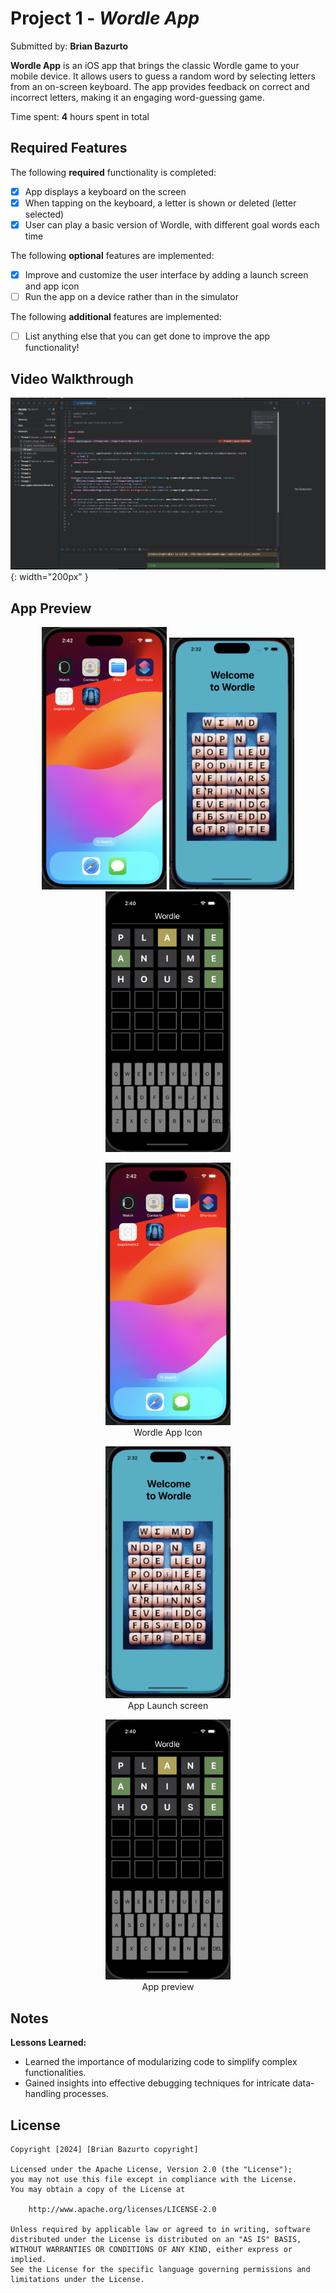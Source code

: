 # Project 1 - *Wordle App*

Submitted by: **Brian Bazurto**

**Wordle App** is an iOS app that brings the classic Wordle game to your mobile device. It allows users to guess a random word by selecting letters from an on-screen keyboard. The app provides feedback on correct and incorrect letters, making it an engaging word-guessing game.

Time spent: **4** hours spent in total

## Required Features

The following **required** functionality is completed:

- [x] App displays a keyboard on the screen
- [x] When tapping on the keyboard, a letter is shown or deleted (letter selected)
- [x] User can play a basic version of Wordle, with different goal words each time

The following **optional** features are implemented:

- [x] Improve and customize the user interface by adding a launch screen and app icon
- [ ] Run the app on a device rather than in the simulator

The following **additional** features are implemented:

- [ ] List anything else that you can get done to improve the app functionality!

## Video Walkthrough


![App GIF preview](https://github.com/ba-00001/WORDLE_IOS/blob/main/wordle_ios.gif){: width="200px" }

## App Preview

<!-- Single row of images -->
<p align="center">
  <img src="https://github.com/ba-00001/WORDLE_IOS/blob/main/IOS_APP_ICON.png" width="200" alt="Wordle App Icon">
  <img src="https://github.com/ba-00001/WORDLE_IOS/blob/main/WORDLE_LAUNCH_SCREEN.png" width="200" alt="App Launch screen">
  <img src="https://github.com/ba-00001/WORDLE_IOS/blob/main/WORDLE_APP_PREVIEW.png" width="200" alt="App preview">
</p>


<!-- Single row of images with names -->
<div align="center">
  <figure>
    <img src="https://github.com/ba-00001/WORDLE_IOS/blob/main/IOS_APP_ICON.png" width="200" alt="Image 1">
    <figcaption>Wordle App Icon</figcaption>
  </figure>
  
  <figure>
    <img src="https://github.com/ba-00001/WORDLE_IOS/blob/main/WORDLE_LAUNCH_SCREEN.png" width="200" alt="Image 2">
    <figcaption>App Launch screen</figcaption>
  </figure>
  
  <figure>
    <img src="https://github.com/ba-00001/WORDLE_IOS/blob/main/WORDLE_APP_PREVIEW.png" width="200" alt="Image 3">
    <figcaption>App preview</figcaption>
  </figure>
</div>


## Notes

**Lessons Learned:**
   - Learned the importance of modularizing code to simplify complex functionalities.
   - Gained insights into effective debugging techniques for intricate data-handling processes.

## License

    Copyright [2024] [Brian Bazurto copyright]

    Licensed under the Apache License, Version 2.0 (the "License");
    you may not use this file except in compliance with the License.
    You may obtain a copy of the License at

        http://www.apache.org/licenses/LICENSE-2.0

    Unless required by applicable law or agreed to in writing, software
    distributed under the License is distributed on an "AS IS" BASIS,
    WITHOUT WARRANTIES OR CONDITIONS OF ANY KIND, either express or implied.
    See the License for the specific language governing permissions and
    limitations under the License.
